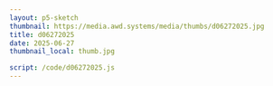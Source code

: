 ```yaml
---
layout: p5-sketch
thumbnail: https://media.awd.systems/media/thumbs/d06272025.jpg
title: d06272025
date: 2025-06-27
thumbnail_local: thumb.jpg

script: /code/d06272025.js
---
```


